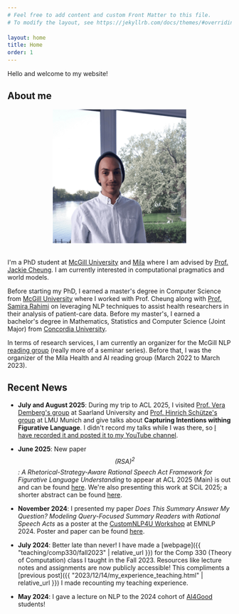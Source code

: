 ```yaml
---
# Feel free to add content and custom Front Matter to this file.
# To modify the layout, see https://jekyllrb.com/docs/themes/#overriding-theme-defaults

layout: home
title: Home
order: 1
---
```


Hello and welcome to my website! 

## About me

<!-- <div style="overflow:auto;text-align:center;">
</div> -->

<div style="text-align: center;">
    <img style="max-width:300px; height:auto;"  src="cspino_compressed.png"/>
</div>

<br>

I'm a PhD student at [McGill University](https://www.cs.mcgill.ca/) and [Mila](https://mila.quebec/en/) where I am advised by [Prof. Jackie Cheung](https://www.cs.mcgill.ca/~jcheung/index.html). I am currently interested in computational pragmatics and world models.

Before starting my PhD, I earned a master's degree in Computer Science from [McGill University](https://www.cs.mcgill.ca/) where I worked with Prof. Cheung along with [Prof. Samira Rahimi](https://rahimislab.ca/) on leveraging NLP techniques to assist health researchers in their analysis of patient-care data. Before my master's, I earned a bachelor's degree in Mathematics, Statistics and Computer Science (Joint Major) from [Concordia University](https://www.concordia.ca/).

In terms of research services, I am currently an organizer for the McGill NLP [reading group](https://mcgill-nlp.github.io/reading-group/) (really more of a seminar series). Before that, I was the organizer of the Mila Health and AI reading group (March 2022 to March 2023).


## Recent News

- **July and August 2025**: During my trip to ACL 2025, I visited [Prof. Vera Demberg's group](https://www.uni-saarland.de/lehrstuhl/demberg/members/verademberg.html) at Saarland University and [Prof. Hinrich Schütze's group](https://cisnlp.github.io/) at LMU Munich and give talks about **Capturing Intentions withing Figurative Language**. I didn't record my talks while I was there, so [I have recorded it and posted it to my YouTube channel](https://youtu.be/bT4GFN19TBo).

- **June 2025**: New paper *$$(RSA)^2$$: A Rhetorical-Strategy-Aware Rational Speech Act Framework for Figurative Language Understanding* to appear at ACL 2025 (Main) is out and can be found [here](https://arxiv.org/abs/2506.09301). We're also presenting this work at SCiL 2025; a shorter abstract can be found [here](https://openpublishing.library.umass.edu/scil/article/id/3171/).

- **November 2024**: I presented my paper *Does This Summary Answer My Question? Modeling Query-Focused Summary Readers with Rational Speech Acts* as a poster at the [CustomNLP4U Workshop](https://customnlp4u-24.github.io/) at EMNLP 2024. Poster and paper can be found [here](https://github.com/cesare-spinoso/RSASumm-CustomNLP4U).

- **July 2024**: Better late than never! I have made a [webpage]({{ "teaching/comp330/fall2023" | relative_url }}) for the Comp 330 (Theory of Computation) class I taught in the Fall 2023. Resources like lecture notes and assignments are now publicly accessible! This compliments a [previous post]({{ "2023/12/14/my_experience_teaching.html" | relative_url }}) I made recounting my teaching experience.

- **May 2024**: I gave a lecture on NLP to the 2024 cohort of [AI4Good](https://www.ai4goodlab.com/) students!



